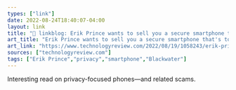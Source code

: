 ```yaml
---
types: ["link"]
date: 2022-08-24T18:40:07-04:00
layout: link
title: "🔗 linkblog: Erik Prince wants to sell you a secure smartphone that's too good to be true | MIT Technology Review'"
art_title: "Erik Prince wants to sell you a secure smartphone that's too good to be true | MIT Technology Review"
art_link: "https://www.technologyreview.com/2022/08/19/1058243/erik-prince-wants-to-sell-you-a-secure-smartphone-thats-too-good-to-be-true/"
sources: ["technologyreview.com"]
tags: ["Erik Prince","privacy","smartphone","Blackwater"]
---
```

Interesting read on privacy-focused phones—and related scams.
 
